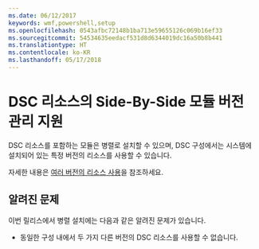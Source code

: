 ```yaml
---
ms.date: 06/12/2017
keywords: wmf,powershell,setup
ms.openlocfilehash: 0543afbc72148b1ba713e59655126c069b16ef33
ms.sourcegitcommit: 54534635eedacf531d8d6344019dc16a50b8b441
ms.translationtype: HT
ms.contentlocale: ko-KR
ms.lasthandoff: 05/17/2018
---
```

# <a name="side-by-side-module-versioning-support-for-dsc-resources"></a>DSC 리소스의 Side-By-Side 모듈 버전 관리 지원

DSC 리소스를 포함하는 모듈은 병렬로 설치할 수 있으며, DSC 구성에서는 시스템에 설치되어 있는 특정 버전의 리소스를 사용할 수 있습니다.

자세한 내용은 [여러 버전의 리소스 사용](https://msdn.microsoft.com/powershell/dsc/sxsresource)을 참조하세요.

## <a name="known-issues"></a>알려진 문제

이번 릴리스에서 병렬 설치에는 다음과 같은 알려진 문제가 있습니다.

-   동일한 구성 내에서 두 가지 다른 버전의 DSC 리소스를 사용할 수 없습니다.
